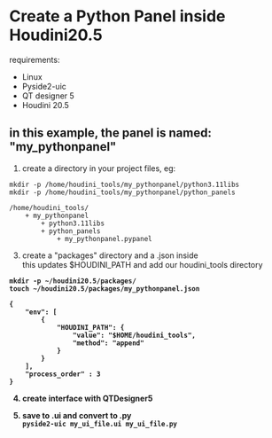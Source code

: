 # Create a Python Panel inside Houdini20.5

requirements:

- Linux
- Pyside2-uic
- QT designer 5
- Houdini 20.5

## in this example, the panel is named: "my_pythonpanel"

1) create a directory in your project files, eg:<br>
```
mkdir -p /home/houdini_tools/my_pythonpanel/python3.11libs 
mkdir -p /home/houdini_tools/my_pythonpanel/python_panels
```

```
/home/houdini_tools/
    + my_pythonpanel
        + python3.11libs
        + python_panels
            + my_pythonpanel.pypanel
```

3) create a "packages" directory and a .json inside<br>
this updates $HOUDINI_PATH and add our houdini_tools directory<b>

```
mkdir -p ~/houdini20.5/packages/
touch ~/houdini20.5/packages/my_pythonpanel.json
```
```
{
    "env": [
        {
            "HOUDINI_PATH": {
                "value": "$HOME/houdini_tools",
                "method": "append"
            }
        }
    ],
    "process_order" : 3
}
```
4) create interface with QTDesigner5

5) save to .ui and convert to .py<br>
```pyside2-uic my_ui_file.ui my_ui_file.py```




